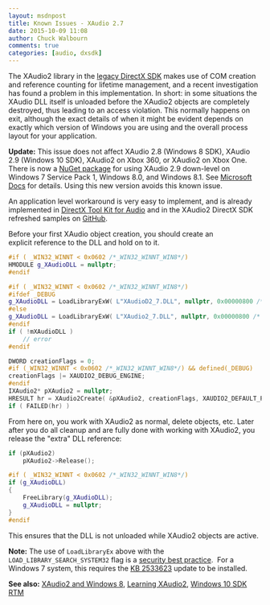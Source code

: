 ```yaml
---
layout: msdnpost
title: Known Issues - XAudio 2.7
date: 2015-10-09 11:08
author: Chuck Walbourn
comments: true
categories: [audio, dxsdk]
---
```

The XAudio2 library in the <a href="https://walbourn.github.io/where-is-the-directx-sdk-2015-edition/">legacy DirectX SDK</a> makes use of COM creation and reference counting for lifetime management, and a recent investigation has found a problem in this implementation. In short: in some situations the XAudio DLL itself is unloaded before the XAudio2 objects are completely destroyed, thus leading to an access violation. This normally happens on exit, although the exact details of when it might be evident depends on exactly which version of Windows you are using and the overall process layout for your application.
<!--more-->

<strong>Update:</strong> This issue does not affect XAudio 2.8 (Windows 8 SDK), XAudio 2.9 (Windows 10 SDK), XAudio2 on Xbox 360, or XAudio2 on Xbox One. There is now a [NuGet package](https://www.nuget.org/packages/Microsoft.XAudio2.Redist/) for using XAudio 2.9 down-level on Windows 7 Service Pack 1, Windows 8.0, and Windows 8.1. See [Microsoft Docs](https://aka.ms/XAudio2Redist) for details. Using this new version avoids this known issue.

An application level workaround is very easy to implement, and is already implemented in <a href="http://go.microsoft.com/fwlink/?LinkId=248929">DirectX Tool Kit for Audio</a> and in the XAudio2 DirectX SDK refreshed samples on <a href="https://github.com/walbourn/directx-sdk-samples">GitHub</a>.

Before your first XAudio object creation, you should create an explicit reference to the DLL and hold on to it.

```cpp
#if ( _WIN32_WINNT < 0x0602 /*_WIN32_WINNT_WIN8*/)
HMODULE g_XAudioDLL = nullptr;
#endif
```

```cpp
#if ( _WIN32_WINNT < 0x0602 /*_WIN32_WINNT_WIN8*/)
#ifdef _DEBUG
g_XAudioDLL = LoadLibraryExW( L"XAudioD2_7.DLL", nullptr, 0x00000800 /* LOAD_LIBRARY_SEARCH_SYSTEM32 */ );
#else
g_XAudioDLL = LoadLibraryExW( L"XAudio2_7.DLL", nullptr, 0x00000800 /* LOAD_LIBRARY_SEARCH_SYSTEM32 */ );
#endif
if ( !mXAudioDLL )
    // error
#endif
```

```cpp
DWORD creationFlags = 0;
#if (_WIN32_WINNT < 0x0602 /*_WIN32_WINNT_WIN8*/) && defined(_DEBUG)
creationFlags |= XAUDIO2_DEBUG_ENGINE;
#endif
IXAudio2* pXAudio2 = nullptr;
HRESULT hr = XAudio2Create( &pXAudio2, creationFlags, XAUDIO2_DEFAULT_PROCESSOR );
if ( FAILED(hr) )
```

From here on, you work with XAudio2 as normal, delete objects, etc. Later after you do all cleanup and are fully done with working with XAudio2, you release the "extra" DLL reference:

```cpp
if (pXAudio2)
    pXAudio2->Release();

#if ( _WIN32_WINNT < 0x0602 /*_WIN32_WINNT_WIN8*/)
if (g_XAudioDLL)
{
    FreeLibrary(g_XAudioDLL);
    g_XAudioDLL = nullptr;
}
#endif
```

This ensures that the DLL is not unloaded while XAudio2 objects are active.

<strong>Note:</strong> The use of <code>LoadLibraryEx</code> above with the <code>LOAD_LIBRARY_SEARCH_SYSTEM32</code> flag is a <a href="https://docs.microsoft.com/en-us/security-updates/SecurityAdvisories/2010/2269637">security best practice</a>.  For a Windows 7 system, this requires the <a href="https://support.microsoft.com/en-us/help/2533623/microsoft-security-advisory-insecure-library-loading-could-allow-remot">KB 2533623</a> update to be installed.

<strong>See also:</strong> <a href="https://walbourn.github.io/xaudio2-and-windows-8/">XAudio2 and Windows 8</a>, <a href="https://walbourn.github.io/learning-xaudio2/">Learning XAudio2</a>, <a href="https://walbourn.github.io/windows-10-sdk-rtm/">Windows 10 SDK RTM</a>

